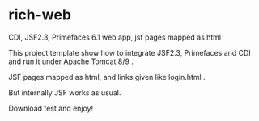 # rich-web
CDI, JSF2.3, Primefaces 6.1 web app, jsf pages mapped as html

This project template show how to integrate JSF2.3, Primefaces and CDI and run it under Apache Tomcat 8/9 .

JSF pages mapped as html, and links given like login.html .

But internally JSF works as usual.

Download test and enjoy!
